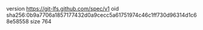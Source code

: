 version https://git-lfs.github.com/spec/v1
oid sha256:0b9a7706a1857177432d0a9cecc5a61751974c46c1ff730d96314d1c68e58558
size 764
